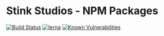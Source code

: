 # Stink Studios - NPM Packages
[![Build Status](https://travis-ci.com/Stinkstudios/npm-packages.svg?branch=master)](https://travis-ci.com/Stinkstudios/npm-packages)
[![lerna](https://img.shields.io/badge/maintained%20with-lerna-cc00ff.svg)](https://lernajs.io/)
[![Known Vulnerabilities](https://snyk.io/test/github/Stinkstudios/npm-packages/badge.svg)](https://snyk.io/test/github/Stinkstudios/npm-packages)